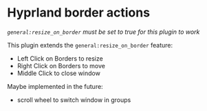 # Hyprland border actions

_`general:resize_on_border` must be set to true for this plugin to work_

This plugin extends the `general:resize_on_border` feature:

- Left Click on Borders to resize
- Right Click on Borders to move
- Middle Click to close window

Maybe implemented in the future:

- scroll wheel to switch window in groups
